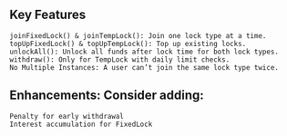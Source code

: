 ## Key Features

    joinFixedLock() & joinTempLock(): Join one lock type at a time.
    topUpFixedLock() & topUpTempLock(): Top up existing locks.
    unlockAll(): Unlock all funds after lock time for both lock types.
    withdraw(): Only for TempLock with daily limit checks.
    No Multiple Instances: A user can’t join the same lock type twice.


## Enhancements: Consider adding:

    Penalty for early withdrawal
    Interest accumulation for FixedLock